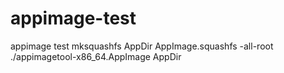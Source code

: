 # appimage-test
appimage test
mksquashfs AppDir AppImage.squashfs -all-root
./appimagetool-x86_64.AppImage AppDir
